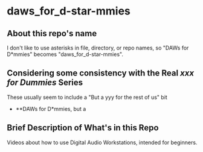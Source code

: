 # daws_for_d-star-mmies

## About this repo's name

I don't like to use asterisks in file, directory, or repo names, so
"DAWs for D*mmies" becomes "daws_for_d-star-mmies".

## Considering some consistency with the Real *xxx for Dummies* Series

These usually seem to include a "But a yyy for the rest of us" bit

- **DAWs for D\*mmies, but a

## Brief Description of What's in this Repo

Videos about how to use Digital Audio Workstations, intended for beginners.


